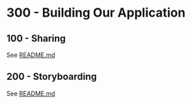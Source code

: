 # 300 - Building Our Application

## 100 - Sharing

See [README.md](./100/README.md)

## 200 - Storyboarding

See [README.md](./200/README.md)
